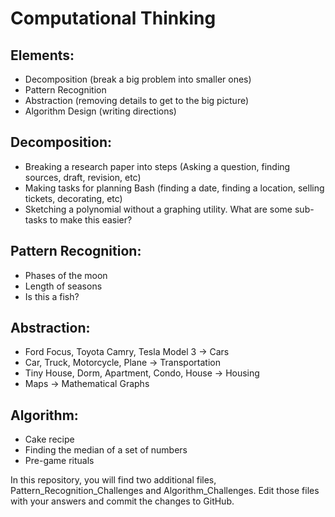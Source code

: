 # Computational Thinking

## Elements:
* Decomposition (break a big problem into smaller ones)
* Pattern Recognition 
* Abstraction (removing details to get to the big picture)
* Algorithm Design (writing directions)

## Decomposition:
- Breaking a research paper into steps (Asking a question, finding sources, draft, revision, etc)
- Making tasks for planning Bash (finding a date, finding a location, selling tickets, decorating, etc)
- Sketching a polynomial without a graphing utility.  What are some sub-tasks to make this easier?

## Pattern Recognition:
- Phases of the moon
- Length of seasons
- Is this a fish?

## Abstraction:
- Ford Focus, Toyota Camry, Tesla Model 3 -> Cars
- Car, Truck, Motorcycle, Plane -> Transportation
- Tiny House, Dorm, Apartment, Condo, House -> Housing
- Maps -> Mathematical Graphs

## Algorithm:
- Cake recipe
- Finding the median of a set of numbers
- Pre-game rituals

In this repository, you will find two additional files, Pattern_Recognition_Challenges and Algorithm_Challenges.
Edit those files with your answers and commit the changes to GitHub.

